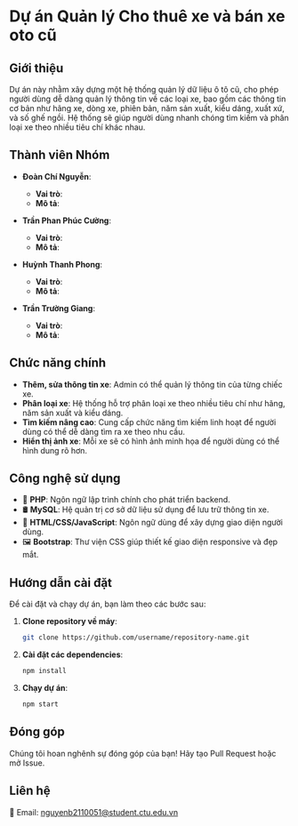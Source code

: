 # Dự án Quản lý Cho thuê xe và bán xe oto cũ

## Giới thiệu
Dự án này nhằm xây dựng một hệ thống quản lý dữ liệu ô tô cũ, cho phép người dùng dễ dàng quản lý thông tin về các loại xe, bao gồm các thông tin cơ bản như hãng xe, dòng xe, phiên bản, năm sản xuất, kiểu dáng, xuất xứ, và số ghế ngồi. Hệ thống sẽ giúp người dùng nhanh chóng tìm kiếm và phân loại xe theo nhiều tiêu chí khác nhau.

## Thành viên Nhóm
- **Đoàn Chí Nguyễn**: 
  - **Vai trò**:
  - **Mô tả**:
  
- **Trần Phan Phúc Cường**: 
  - **Vai trò**:
  - **Mô tả**:
  
- **Huỳnh Thanh Phong**: 
  - **Vai trò**:
  - **Mô tả**:
 
- **Trần Trường Giang**: 
  - **Vai trò**: 
  - **Mô tả**:

## Chức năng chính
- **Thêm, sửa thông tin xe**: Admin có thể quản lý thông tin của từng chiếc xe.
- **Phân loại xe**: Hệ thống hỗ trợ phân loại xe theo nhiều tiêu chí như hãng, năm sản xuất và kiểu dáng.
- **Tìm kiếm nâng cao**: Cung cấp chức năng tìm kiếm linh hoạt để người dùng có thể dễ dàng tìm ra xe theo nhu cầu.
- **Hiển thị ảnh xe**: Mỗi xe sẽ có hình ảnh minh họa để người dùng có thể hình dung rõ hơn.

## Công nghệ sử dụng
- 🐘 **PHP**: Ngôn ngữ lập trình chính cho phát triển backend.
- 🛢️ **MySQL**: Hệ quản trị cơ sở dữ liệu sử dụng để lưu trữ thông tin xe.
- 🎨 **HTML/CSS/JavaScript**: Ngôn ngữ dùng để xây dựng giao diện người dùng.
- 🖼️ **Bootstrap**: Thư viện CSS giúp thiết kế giao diện responsive và đẹp mắt.

## Hướng dẫn cài đặt
Để cài đặt và chạy dự án, bạn làm theo các bước sau:

1. **Clone repository về máy**:
   ```bash
   git clone https://github.com/username/repository-name.git
2. **Cài đặt các dependencies**:
     ```bash
     npm install
3. **Chạy dự án**:
     ```bash
     npm start
## Đóng góp
Chúng tôi hoan nghênh sự đóng góp của bạn! Hãy tạo Pull Request hoặc mở Issue.

## Liên hệ
📧 Email: nguyenb2110051@student.ctu.edu.vn

     
 

